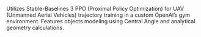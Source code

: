 Utilizes Stable-Baselines 3 PPO (Proximal Policy Optimization) for UAV (Unmanned Aerial Vehicles) trajectory training in a custom OpenAI’s gym environment. Features objects modeling using Central Angle and analytical geometry calculations.
